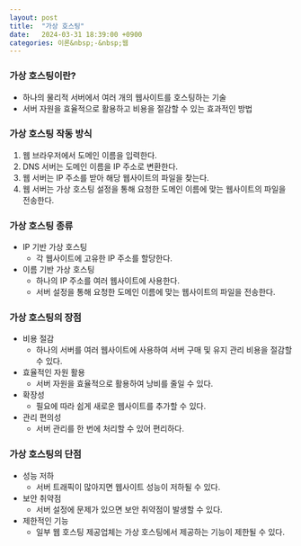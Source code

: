 ```yaml
---
layout: post
title:  "가상 호스팅"
date:   2024-03-31 18:39:00 +0900
categories: 이론&nbsp;-&nbsp;웹
---
```


### 가상 호스팅이란?

- 하나의 물리적 서버에서 여러 개의 웹사이트를 호스팅하는 기술
- 서버 자원을 효율적으로 활용하고 비용을 절감할 수 있는 효과적인 방법

### 가상 호스팅 작동 방식

1. 웹 브라우저에서 도메인 이름을 입력한다.
2. DNS 서버는 도메인 이름을 IP 주소로 변환한다.
3. 웹 서버는 IP 주소를 받아 해당 웹사이트의 파일을 찾는다.
4. 웹 서버는 가상 호스팅 설정을 통해 요청한 도메인 이름에 맞는 웹사이트의 파일을 전송한다.

### 가상 호스팅 종류

- IP 기반 가상 호스팅
    - 각 웹사이트에 고유한 IP 주소를 할당한다.
- 이름 기반 가상 호스팅
    - 하나의 IP 주소를 여러 웹사이트에 사용한다.
    - 서버 설정을 통해 요청한 도메인 이름에 맞는 웹사이트의 파일을 전송한다.

### 가상 호스팅의 장점

- 비용 절감
    - 하나의 서버를 여러 웹사이트에 사용하여 서버 구매 및 유지 관리 비용을 절감할 수 있다.
- 효율적인 자원 활용
    - 서버 자원을 효율적으로 활용하여 낭비를 줄일 수 있다.
- 확장성
    - 필요에 따라 쉽게 새로운 웹사이트를 추가할 수 있다.
- 관리 편의성
    - 서버 관리를 한 번에 처리할 수 있어 편리하다.

### 가상 호스팅의 단점

- 성능 저하
    - 서버 트래픽이 많아지면 웹사이트 성능이 저하될 수 있다.
- 보안 취약점
    - 서버 설정에 문제가 있으면 보안 취약점이 발생할 수 있다.
- 제한적인 기능
    - 일부 웹 호스팅 제공업체는 가상 호스팅에서 제공하는 기능이 제한될 수 있다.